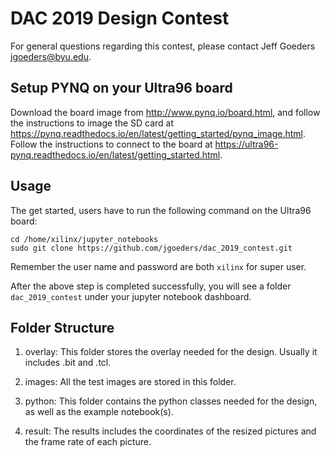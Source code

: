 # DAC 2019 Design Contest

For general questions regarding this contest, please contact Jeff Goeders <jgoeders@byu.edu>.

## Setup PYNQ on your Ultra96 board

Download the board image from http://www.pynq.io/board.html, and follow the instructions to image the SD card at https://pynq.readthedocs.io/en/latest/getting_started/pynq_image.html.  Follow the instructions to connect to the board at https://ultra96-pynq.readthedocs.io/en/latest/getting_started.html.

## Usage
The get started, users have to run the following command on the Ultra96 board:

```shell
cd /home/xilinx/jupyter_notebooks
sudo git clone https://github.com/jgoeders/dac_2019_contest.git
```
Remember the user name and password are both `xilinx` for super user.

After the above step is completed successfully, you will see a folder `dac_2019_contest` under your 
jupyter notebook dashboard.


## Folder Structure

1. overlay: This folder stores the overlay needed for the design. Usually it includes <teamname>.bit and <teamname>.tcl.

2. images: All the test images are stored in this folder.

3. python: This folder contains the python classes needed for the design, as well as the example notebook(s).

4. result: The results includes the coordinates of the resized pictures and the frame rate of each picture.
